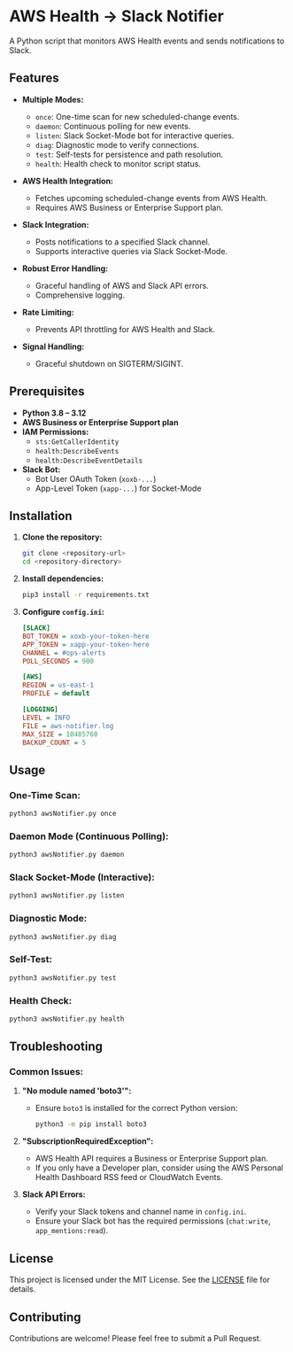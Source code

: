 # AWS Health → Slack Notifier

A Python script that monitors AWS Health events and sends notifications to Slack.

## Features

- **Multiple Modes:**
  - `once`: One-time scan for new scheduled-change events.
  - `daemon`: Continuous polling for new events.
  - `listen`: Slack Socket-Mode bot for interactive queries.
  - `diag`: Diagnostic mode to verify connections.
  - `test`: Self-tests for persistence and path resolution.
  - `health`: Health check to monitor script status.

- **AWS Health Integration:**
  - Fetches upcoming scheduled-change events from AWS Health.
  - Requires AWS Business or Enterprise Support plan.

- **Slack Integration:**
  - Posts notifications to a specified Slack channel.
  - Supports interactive queries via Slack Socket-Mode.

- **Robust Error Handling:**
  - Graceful handling of AWS and Slack API errors.
  - Comprehensive logging.

- **Rate Limiting:**
  - Prevents API throttling for AWS Health and Slack.

- **Signal Handling:**
  - Graceful shutdown on SIGTERM/SIGINT.

## Prerequisites

- **Python 3.8 – 3.12**
- **AWS Business or Enterprise Support plan**
- **IAM Permissions:**
  - `sts:GetCallerIdentity`
  - `health:DescribeEvents`
  - `health:DescribeEventDetails`
- **Slack Bot:**
  - Bot User OAuth Token (`xoxb-...`)
  - App-Level Token (`xapp-...`) for Socket-Mode

## Installation

1. **Clone the repository:**
   ```bash
   git clone <repository-url>
   cd <repository-directory>
   ```

2. **Install dependencies:**
   ```bash
   pip3 install -r requirements.txt
   ```

3. **Configure `config.ini`:**
   ```ini
   [SLACK]
   BOT_TOKEN = xoxb-your-token-here
   APP_TOKEN = xapp-your-token-here
   CHANNEL = #ops-alerts
   POLL_SECONDS = 900

   [AWS]
   REGION = us-east-1
   PROFILE = default

   [LOGGING]
   LEVEL = INFO
   FILE = aws-notifier.log
   MAX_SIZE = 10485760
   BACKUP_COUNT = 5
   ```

## Usage

### **One-Time Scan:**
```bash
python3 awsNotifier.py once
```

### **Daemon Mode (Continuous Polling):**
```bash
python3 awsNotifier.py daemon
```

### **Slack Socket-Mode (Interactive):**
```bash
python3 awsNotifier.py listen
```

### **Diagnostic Mode:**
```bash
python3 awsNotifier.py diag
```

### **Self-Test:**
```bash
python3 awsNotifier.py test
```

### **Health Check:**
```bash
python3 awsNotifier.py health
```

## Troubleshooting

### **Common Issues:**

1. **"No module named 'boto3'":**
   - Ensure `boto3` is installed for the correct Python version:
     ```bash
     python3 -m pip install boto3
     ```

2. **"SubscriptionRequiredException":**
   - AWS Health API requires a Business or Enterprise Support plan.
   - If you only have a Developer plan, consider using the AWS Personal Health Dashboard RSS feed or CloudWatch Events.

3. **Slack API Errors:**
   - Verify your Slack tokens and channel name in `config.ini`.
   - Ensure your Slack bot has the required permissions (`chat:write`, `app_mentions:read`).

## License

This project is licensed under the MIT License. See the [LICENSE](LICENSE) file for details.

## Contributing

Contributions are welcome! Please feel free to submit a Pull Request. 
